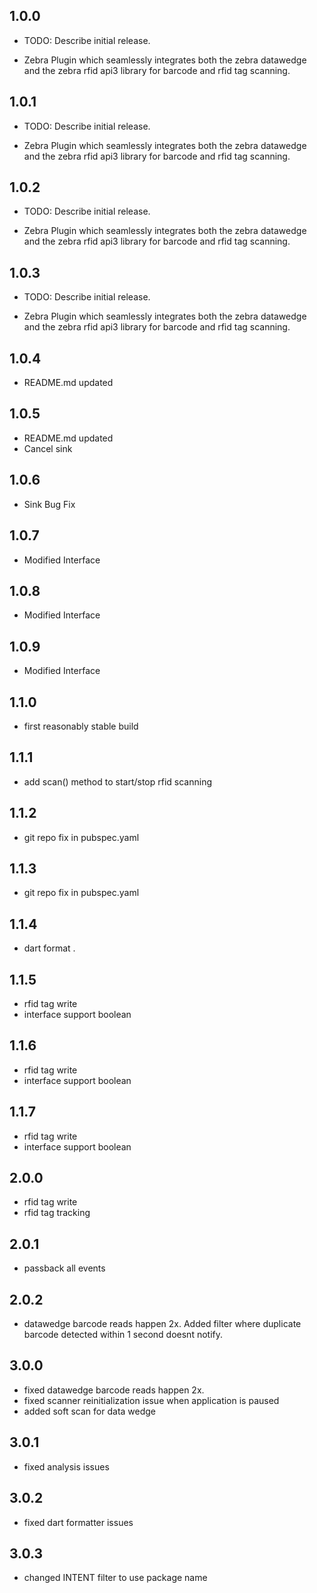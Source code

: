 ## 1.0.0

* TODO: Describe initial release.

* Zebra Plugin which seamlessly integrates both the zebra datawedge and the zebra rfid api3 library for barcode and rfid tag scanning.

## 1.0.1

* TODO: Describe initial release.

* Zebra Plugin which seamlessly integrates both the zebra datawedge and the zebra rfid api3 library for barcode and rfid tag scanning.

## 1.0.2

* TODO: Describe initial release.

* Zebra Plugin which seamlessly integrates both the zebra datawedge and the zebra rfid api3 library for barcode and rfid tag scanning.

## 1.0.3

* TODO: Describe initial release.

* Zebra Plugin which seamlessly integrates both the zebra datawedge and the zebra rfid api3 library for barcode and rfid tag scanning.

## 1.0.4

* README.md updated

## 1.0.5

* README.md updated
* Cancel sink

## 1.0.6

* Sink Bug Fix

## 1.0.7

* Modified Interface

## 1.0.8

* Modified Interface

## 1.0.9

* Modified Interface

## 1.1.0

* first reasonably stable build

## 1.1.1

* add scan() method to start/stop rfid scanning

## 1.1.2

* git repo fix in pubspec.yaml

## 1.1.3

* git repo fix in pubspec.yaml

## 1.1.4

* dart format .

## 1.1.5

* rfid tag write
* interface support boolean

## 1.1.6

* rfid tag write
* interface support boolean

## 1.1.7

* rfid tag write
* interface support boolean

## 2.0.0

* rfid tag write
* rfid tag tracking

## 2.0.1

* passback all events

## 2.0.2

* datawedge barcode reads happen 2x. Added filter where duplicate barcode detected within 1 second doesnt notify.

## 3.0.0

* fixed datawedge barcode reads happen 2x. 
* fixed scanner reinitialization issue when application is paused
* added soft scan for data wedge

## 3.0.1

* fixed analysis issues 

## 3.0.2

* fixed dart formatter issues 

## 3.0.3

* changed INTENT filter to use package name 